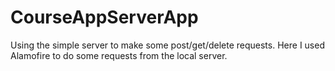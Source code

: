 # CourseAppServerApp
 Using the simple server to make some post/get/delete requests. Here I used Alamofire to do some requests from the local server. 
